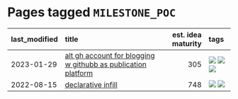 # Pages tagged `MILESTONE_POC`

|last_modified|title|est. idea maturity|tags
|:---|:---|---:|:---|
|2023-01-29|[alt gh account for blogging w githubb as publication platform](../alt_gh_account_for_blogging.md)|305|[![](https://img.shields.io/badge/tag-MILESTONE_POC-c92725)](../tags/MILESTONE_POC.md) [![](https://img.shields.io/badge/tag-publication-752fd7)](../tags/publication.md) [![](https://img.shields.io/badge/tag-wip-6013c8)](../tags/wip.md)|
|2022-08-15|[declarative infill](../declarative-infill.md)|748|[![](https://img.shields.io/badge/tag-MILESTONE_POC-c92725)](../tags/MILESTONE_POC.md) [![](https://img.shields.io/badge/tag-experimental-3f9741)](../tags/experimental.md)|